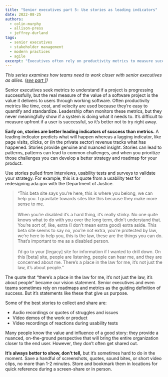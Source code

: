 ```yaml
---
title: "Senior executives part 5: Use stories as leading indicators"
date: 2022-08-25
authors:
  - colin-murphy
  - allison-press
  - jeffrey-durland
tags:
  - senior executives
  - stakeholder management
  - modern practices
  - agile
excerpt: "Executives often rely on productivity metrics to measure success, but these measures can obscure whether the software is actually working for users. Stories are a better resource to build a strategy between a senior executive and a product team. This is part five in a series on how senior executive and tech teams can be better allies."
---
```

_This series examines how teams need to work closer with senior executives as allies. ([see part 1]({{site.baseurl}}/2022/07/20/senior-executives-pt1/))_

Senior executives seek metrics to understand if a project is progressing successfully, but the real measure of the value of a software project is the value it delivers to users through working software. Often productivity metrics like time, cost, and velocity are used because they’re easy to quantify and standardize. Leadership often monitors these metrics, but they never meaningfully show if a system is doing what it needs to. It’s difficult to measure upfront if a user is successful, so it’s better not to try right away. 

**Early on, stories are better leading indicators of success than metrics.** A leading indicator predicts what will happen whereas a lagging indicator, like page visits, clicks, or (in the private sector) revenue tracks what has happened. Stories provide genuine and nuanced insight. Stories can lead to patterns, patterns can lead to common challenges, and when you prioritize those challenges you can develop a better strategy and roadmap for your product. 

Use stories pulled from interviews, usability tests and surveys to validate your strategy. For example, this is a quote from a usability test for redesigning ada.gov with the Department of Justice.

> “This beta site says you’re here, this is where you belong, we can help you. I gravitate towards sites like this because they make more sense to me.<br><br>When you’re disabled it’s a hard thing, it’s really stinky. No one quite knows what to do with you over the long term, didn’t understand that. You’re sort of, like, extra (I don’t mean extra good) extra aside. This beta site seems to say no, you’re not extra, you’re protected by law, we’re here to help you, this is the law, these are the things you can do. That’s important to me as a disabled person.<br><br>I’d go to your [legacy] site for information if I wanted to drill down. On this [beta] site, people are listening, people can hear me, and they are concerned about me. There’s a place in the law for me, it’s not just the law, it’s about people.”

The quote that “there’s a place in the law for me, it’s not just the law, it’s about people” became our vision statement. Senior executives and even teams sometimes rely on roadmaps and metrics as the guiding definition of success. But it’s statements like these that give us purpose.

Some of the best stories to collect and share are:
* Audio recordings or quotes of struggles and issues
* Video demos of the work or product
* Video recordings of reactions during usability tests

Many people know the value and influence of a good story: they provide a nuanced, on-the-ground perspective that will bring the entire organization closer to the end user. However, they don’t often get shared out. 

**It’s always better to show, don’t tell,** but it’s sometimes hard to do in the moment. Save a handful of screenshots, quotes, sound bites, or short video clips, no more than 1-2 minutes. Store and bookmark them in locations for quick reference during a screen-share or in person.
